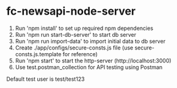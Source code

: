# fc-newsapi-node-server

1. Run 'npm install' to set up required npm dependencies
2. Run 'npm run start-db-server' to start db server
3. Run 'npm run import-data' to import initial data to db server
4. Create ./app/configs/secure-consts.js file (use secure-consts.js.template for reference)
5. Run 'npm start' to start the http-server (http://localhost:3000)
6. Use test.postman_collection for API testing using Postman

Default test user is test/test123